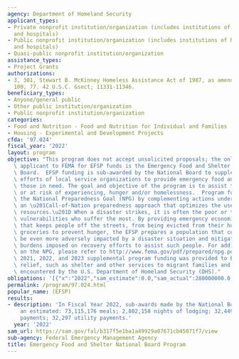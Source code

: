 ```yaml
---
agency: Department of Homeland Security
applicant_types:
- Private nonprofit institution/organization (includes institutions of higher education
  and hospitals)
- Public nonprofit institution/organization (includes institutions of higher education
  and hospitals)
- Quasi-public nonprofit institution/organization
assistance_types:
- Project Grants
authorizations:
- 3, 301, Stewart B. McKinney Homeless Assistance Act of 1987, as amended. Pub. L.
  100, 77. 42 U.S.C. &sect; 11331-11346.
beneficiary_types:
- Anyone/general public
- Other public institution/organization
- Public nonprofit institution/organization
categories:
- Food and Nutrition - Food and Nutrition for Individual and Families
- Housing - Experimental and Development Projects
cfda: '97.024'
fiscal_year: '2022'
layout: program
objective: "This program does not accept unsolicited proposals; the only eligible\
  \ applicant to FEMA for EFSP funds is the Emergency Food and Shelter Program National\
  \ Board.  EFSP funding is sub-awarded by the National Board to supplement the on-going\
  \ efforts of local service organizations to provide emergency food and shelter to\
  \ those in need. The goal and objective of the program is to assist those experiencing,\
  \ or at risk of experiencing, hunger and/or homelessness.  Program funds support\
  \ the National Preparedness Goal (NPG) by complementing actions undertaken to achieve\
  \ an \u201Call-of-Nation preparedness approach that optimizes the use of available\
  \ resources.\u201D When a disaster strikes, it is often the poor or those with economic\
  \ vulnerabilities who suffer the most. By providing emergency economic assistance\
  \ that keeps people off the streets, from being evicted from their homes, or with\
  \ groceries to prevent hunger, the EFSP prepares a population that could otherwise\
  \ be even more adversely impacted by a disaster situation and mitigates potential\
  \ burdens imposed on recovery efforts to assist such people. For additional details\
  \ on the NPG, please refer to http://www.fema.gov/pdf/prepared/npg.pdf. FYs 2019,\
  \ 2021, 2022, and 2023 supplemental program funding was provided to EFSP for humanitarian\
  \ relief, such as shelter and other services to migrant families and individuals\
  \ encountered by the U.S. Department of Homeland Security (DHS)."
obligations: '[{"x":"2022","sam_estimate":0.0,"sam_actual":280000000.0,"usa_spending_actual":280000000.0},{"x":"2023","sam_estimate":555000000.0,"sam_actual":0.0,"usa_spending_actual":555000000.0},{"x":"2024","sam_estimate":130000000.0,"sam_actual":0.0,"usa_spending_actual":0.0}]'
permalink: /program/97.024.html
popular_name: (EFSP)
results:
- description: 'In Fiscal Year 2022, sub-awards made by the National Board provided
    an estimated: 73,115,176 meals; 2,802,158 nights of lodging; 32,449 rent/mortgage
    payments; 32,297 utility payments.'
  year: '2022'
sam_url: https://sam.gov/fal/b317f5e1ba1a49929a07671cb45071f7/view
sub-agency: Federal Emergency Management Agency
title: Emergency Food and Shelter National Board Program
---
```

